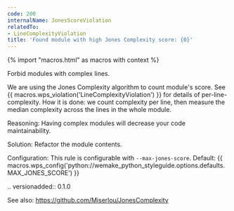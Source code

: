 ```yaml
---
code: 200
internalName: JonesScoreViolation
relatedTo:
- LineComplexityViolation
title: 'Found module with high Jones Complexity score: {0}'
---
```


{% import "macros.html" as macros with context %}

Forbid modules with complex lines.

We are using the Jones Complexity algorithm to count module's score. See
{{ macros.wps_violation('LineComplexityViolation') }} for details of
per-line-complexity. How it is done: we count complexity per line, then
measure the median complexity across the lines in the whole module.

Reasoning: Having complex modules will decrease your code
maintainability.

Solution: Refactor the module contents.

Configuration: This rule is configurable with `--max-jones-score`.
Default:
{{ macros.wps_config('python://wemake_python_styleguide.options.defaults.MAX_JONES_SCORE') }}

.. versionadded:: 0.1.0

See also: https://github.com/Miserlou/JonesComplexity